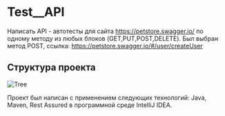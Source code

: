 # Test__API
Написать API - автотесты для сайта https://petstore.swagger.io/ по одному методу из любых блоков (GET,PUT,POST,DELETE).
Был выбран метод POST, ссылка: https://petstore.swagger.io/#/user/createUser 
 
## Структура проекта  
![Tree](https://user-images.githubusercontent.com/75842400/185626854-805155bb-b005-47b3-9124-7caedd6bac3b.PNG)

Проект был написан с применением следующих технологий: Java, Maven, Rest Assured в программной среде IntelliJ IDEA. 

